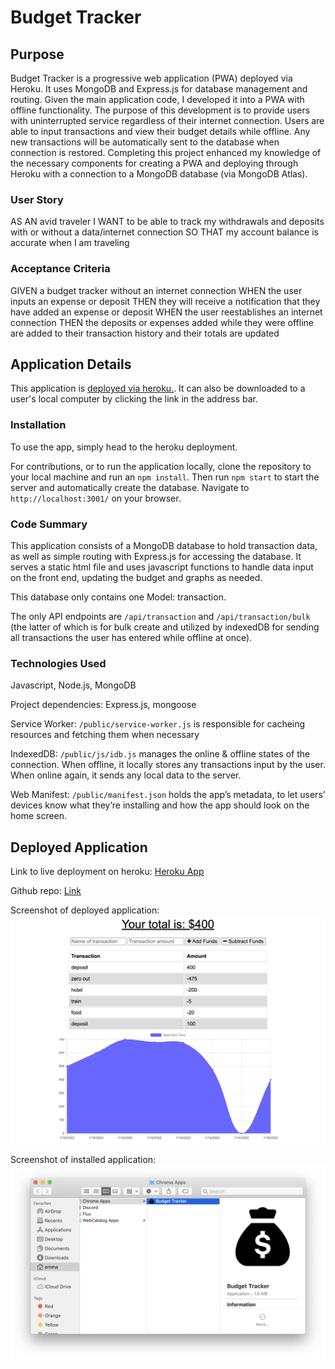 # Budget Tracker

## Purpose
Budget Tracker is a progressive web application (PWA) deployed via Heroku. It uses MongoDB and Express.js for database management and routing. Given the main application code, I developed it into a PWA with offline functionality. The purpose of this development is to provide users with uninterrupted service regardless of their internet connection. Users are able to input transactions and view their budget details while offline. Any new transactions will be automatically sent to the database when connection is restored. Completing this project enhanced my knowledge of the necessary components for creating a PWA and deploying through Heroku with a connection to a MongoDB database (via MongoDB Atlas). 

### User Story
AS AN avid traveler
I WANT to be able to track my withdrawals and deposits with or without a data/internet connection
SO THAT my account balance is accurate when I am traveling 

### Acceptance Criteria
GIVEN a budget tracker without an internet connection
WHEN the user inputs an expense or deposit
THEN they will receive a notification that they have added an expense or deposit
WHEN the user reestablishes an internet connection
THEN the deposits or expenses added while they were offline are added to their transaction history and their totals are updated

## Application Details
This application is [deployed via heroku.](https://warm-scrubland-56362.herokuapp.com/). It can also be downloaded to a user's local computer by clicking the link in the address bar. 

### Installation
To use the app, simply head to the heroku deployment.

For contributions, or to run the application locally, clone the repository to your local machine and run an `npm install`. Then run `npm start` to start the server and automatically create the database. Navigate to `http://localhost:3001/` on your browser.

### Code Summary
This application consists of a MongoDB database to hold transaction data, as well as simple routing with Express.js for accessing the database. It serves a static html file and uses javascript functions to handle data input on the front end, updating the budget and graphs as needed. 

This database only contains one Model: transaction. 

The only API endpoints are `/api/transaction` and `/api/transaction/bulk` (the latter of which is for bulk create and utilized by indexedDB for sending all transactions the user has entered while offline at once). 

### Technologies Used
Javascript, Node.js, MongoDB

Project dependencies: Express.js, mongoose

Service Worker: `/public/service-worker.js` is responsible for cacheing resources and fetching them when necessary

IndexedDB: `/public/js/idb.js` manages the online & offline states of the connection. When offline, it locally stores any transactions input by the user. When online again, it sends any local data to the server.

Web Manifest: `/public/manifest.json` holds the app’s metadata, to let users’ devices know what they’re installing and how the app should look on the home screen.

## Deployed Application

Link to live deployment on heroku: [Heroku App](https://warm-scrubland-56362.herokuapp.com/)

Github repo: [Link](https://github.com/emmazart/redesigned-octo-waffle)

Screenshot of deployed application:
![Screenshot of deployed app on heroku](/public/assets/heroku-deployment.png)

Screenshot of installed application:
![Screenshot of installed app on computer](/public/assets/desktop-screenshot.png)

